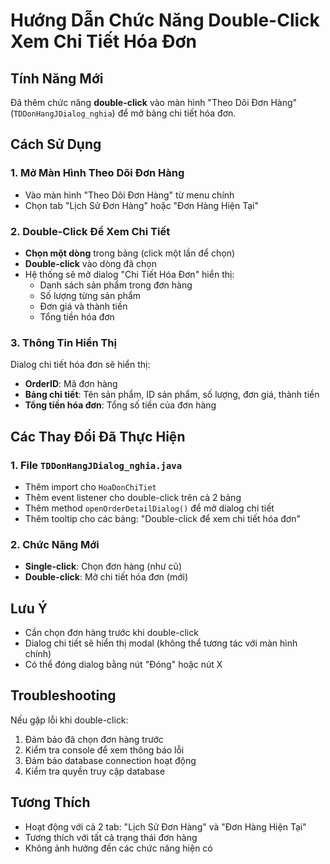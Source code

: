 # Hướng Dẫn Chức Năng Double-Click Xem Chi Tiết Hóa Đơn

## Tính Năng Mới
Đã thêm chức năng **double-click** vào màn hình "Theo Dõi Đơn Hàng" (`TDDonHangJDialog_nghia`) để mở bảng chi tiết hóa đơn.

## Cách Sử Dụng

### 1. Mở Màn Hình Theo Dõi Đơn Hàng
- Vào màn hình "Theo Dõi Đơn Hàng" từ menu chính
- Chọn tab "Lịch Sử Đơn Hàng" hoặc "Đơn Hàng Hiện Tại"

### 2. Double-Click Để Xem Chi Tiết
- **Chọn một dòng** trong bảng (click một lần để chọn)
- **Double-click** vào dòng đã chọn
- Hệ thống sẽ mở dialog "Chi Tiết Hóa Đơn" hiển thị:
  - Danh sách sản phẩm trong đơn hàng
  - Số lượng từng sản phẩm
  - Đơn giá và thành tiền
  - Tổng tiền hóa đơn

### 3. Thông Tin Hiển Thị
Dialog chi tiết hóa đơn sẽ hiển thị:
- **OrderID**: Mã đơn hàng
- **Bảng chi tiết**: Tên sản phẩm, ID sản phẩm, số lượng, đơn giá, thành tiền
- **Tổng tiền hóa đơn**: Tổng số tiền của đơn hàng

## Các Thay Đổi Đã Thực Hiện

### 1. File `TDDonHangJDialog_nghia.java`
- Thêm import cho `HoaDonChiTiet`
- Thêm event listener cho double-click trên cả 2 bảng
- Thêm method `openOrderDetailDialog()` để mở dialog chi tiết
- Thêm tooltip cho các bảng: "Double-click để xem chi tiết hóa đơn"

### 2. Chức Năng Mới
- **Single-click**: Chọn đơn hàng (như cũ)
- **Double-click**: Mở chi tiết hóa đơn (mới)

## Lưu Ý
- Cần chọn đơn hàng trước khi double-click
- Dialog chi tiết sẽ hiển thị modal (không thể tương tác với màn hình chính)
- Có thể đóng dialog bằng nút "Đóng" hoặc nút X

## Troubleshooting
Nếu gặp lỗi khi double-click:
1. Đảm bảo đã chọn đơn hàng trước
2. Kiểm tra console để xem thông báo lỗi
3. Đảm bảo database connection hoạt động
4. Kiểm tra quyền truy cập database

## Tương Thích
- Hoạt động với cả 2 tab: "Lịch Sử Đơn Hàng" và "Đơn Hàng Hiện Tại"
- Tương thích với tất cả trạng thái đơn hàng
- Không ảnh hưởng đến các chức năng hiện có

